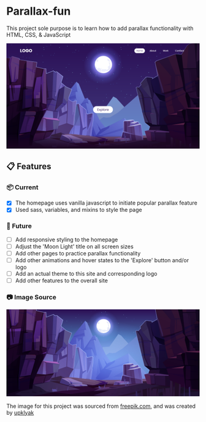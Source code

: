 # Parallax-fun

This project sole purpose is to learn how to add parallax functionality with HTML, CSS, &amp; JavaScript

![Project screen shot](/img/screenshot.png)

## :clipboard: Features

### :package: Current

- [x] The homepage uses vanilla javascript to initiate popular parallax feature
- [x] Used sass, variables, and mixins to style the page

### :crystal_ball: Future

- [ ] Add responsive styling to the homepage
- [ ] Adjust the 'Moon Light' title on all screen sizes
- [ ] Add other pages to practice parallax functionality
- [ ] Add other animations and hover states to the 'Explore' button and/or logo
- [ ] Add an actual theme to this site and corresponding logo
- [ ] Add other features to the overall site

### :camera: Image Source

![Header image](/img/starry_night.jpg)

The image for this project was sourced from [freepik.com](https://www.freepik.com/), and was created by [upklyak](https://www.freepik.com/vectors/cliff)